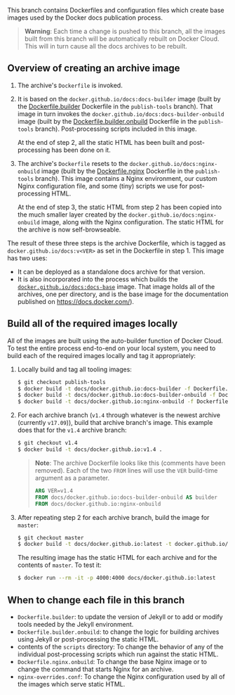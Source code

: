 This branch contains Dockerfiles and configuration files which create base
images used by the Docker docs publication process.


> **Warning**: Each time a change is pushed to this branch, all the images built
from this branch will be automatically rebuilt on Docker Cloud. This will in
turn cause all the docs archives to be rebuilt.

## Overview of creating an archive image

1.  The archive's `Dockerfile` is invoked.

2.  It is based on the `docker.github.io/docs:docs-builder` image (built by the
    [Dockerfile.builder](Dockerfile.builder) Dockerfile in the `publish-tools`
    branch). That image in turn invokes the
    `docker.github.io/docs:docs-builder-onbuild` image (built by the
    [Dockerfile.builder.onbuild](Dockerfile.builder.onbuild) Dockerfile in the
    `publish-tools` branch). Post-processing scripts included in this image.

    At the end of step 2, all the static HTML has been built and post-processing
    has been done on it.

3.  The archive's `Dockerfile` resets to the
    `docker.github.io/docs:nginx-onbuild` image (built by the
    [Dockerfile.nginx](Dockerfile.nginx.onbuild) Dockerfile in the `publish-tools`
    branch). This image contains a Nginx environment, our custom Nginx
    configuration file, and some (tiny) scripts we use for post-processing HTML.

    At the end of step 3, the static HTML from step 2 has been copied into the
    much smaller layer created by the `docker.github.io/docs:nginx-onbuild`
    image, along with the Nginx configuration. The static HTML for the archive
    is now self-browseable.

The result of these three steps is the archive Dockerfile, which is tagged as
`docker.github.io/docs:v<VER>` as set in the Dockerfile in step 1. This image
has two uses:

- It can be deployed as a standalone docs archive for that version.
- It is also incorporated into the process which builds the
[`docker.github.io/docs:docs-base`](https://github.com/docker/docker.github.io/tree/docs-base)
image. That image holds all of the archives, one per directory, and is the base
image for the documentation published on https://docs.docker.com/).

## Build all of the required images locally

All of the images are built using the auto-builder function of Docker Cloud.
To test the entire process end-to-end on your local system, you need to build
each of the required images locally and tag it appropriately:

1.  Locally build and tag all tooling images:

    ```bash
    $ git checkout publish-tools
    $ docker build -t docs/docker.github.io:docs-builder -f Dockerfile.builder .
    $ docker build -t docs/docker.github.io:docs-builder-onbuild -f Dockerfile.builder.onbuild .
    $ docker build -t docs/docker.github.io:nginx-onbuild -f Dockerfile.nginx.onbuild .
    ```

2.  For each archive branch (`v1.4` through whatever is the newest archive
    (currently `v17.09`)), build that archive branch's image. This example does
    that for the `v1.4` archive branch:

    ```bash
    $ git checkout v1.4
    $ docker build -t docs/docker.github.io:v1.4 .
    ```

    > **Note**: The archive Dockerfile looks like this (comments have been
    > removed). Each of the two `FROM` lines will use the `VER` build-time
    > argument as a parameter.
    >
    > ```Dockerfile
    > ARG VER=v1.4
    > FROM docs/docker.github.io:docs-builder-onbuild AS builder
    > FROM docs/docker.github.io:nginx-onbuild
    > ```

3.  After repeating step 2 for each archive branch, build the image for `master`:

    ```bash
    $ git checkout master
    $ docker build -t docs/docker.github.io:latest -t docker.github.io/docs:livedocs .
    ```

    The resulting image has the static HTML for each archive and for the
    contents of `master`. To test it:

    ```bash
    $ docker run --rm -it -p 4000:4000 docs/docker.github.io:latest
    ```

## When to change each file in this branch

- `Dockerfile.builder`: to update the version of Jekyll or to add or modify
  tools needed by the Jekyll environment.
- `Dockerfile.builder.onbuild`: to change the logic for building archives using
  Jekyll or post-processing the static HTML.
- contents of the `scripts` directory: To change the behavior of any of the
  individual post-processing scripts which run against the static HTML.
- `Dockerfile.nginx.onbuild`: To change the base Nginx image or to change the
  command that starts Nginx for an archive.
- `nginx-overrides.conf`: To change the Nginx configuration used by all of the
  images which serve static HTML.


